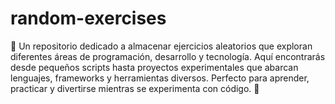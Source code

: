 # random-exercises
🌟 Un repositorio dedicado a almacenar ejercicios aleatorios que exploran diferentes áreas de programación, desarrollo y tecnología. Aquí encontrarás desde pequeños scripts hasta proyectos experimentales que abarcan lenguajes, frameworks y herramientas diversos. Perfecto para aprender, practicar y divertirse mientras se experimenta con código. 🚀
